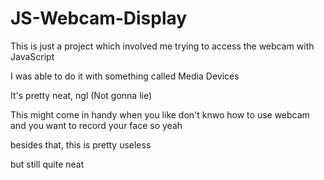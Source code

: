 # JS-Webcam-Display
This is just a project which involved me trying to access the webcam with JavaScript

I was able to do it with something called Media Devices

It's pretty neat, ngl (Not gonna lie)

This might come in handy when you like don't knwo how to use webcam and you want to record your face so yeah

besides that, this is pretty useless

but still quite neat
